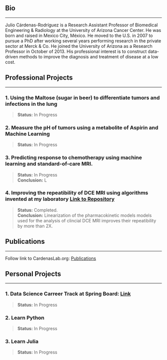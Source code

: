 ## Bio
-------------------------
Julio Cárdenas-Rodríguez is a Research Assistant Professor of Biomedical Engineering & Radiology at the University of Arizona Cancer Center.  He was born and raised in Mexico City, México. He moved to the U.S. in 2007 to pursue a PhD after working several years performing research in the private sector at Merck & Co. He joined the University of Arizona as a Research Professor in October of 2013.
His professional interest is to construct data-driven methods to improve the diagnosis and treatment of disease at a low cost.  

## Professional Projects
-------------------------

### 1. Using the Maltose (sugar in beer) to differentiate tumors and infections in the lung
> **Status:** In Progress

### 2. Measure the pH of tumors using a metabolite of Aspirin and Machine Learning
> **Status:** In Progress

### 3. Predicting response to chemotherapy using machine learning and standard-of-care MRI.
> **Status:** In Progress  
**Conclusion:** L 

### 4. Improving the repeatibility of DCE MRI using algorithms invented at my laboratory [Link to Repository](https://github.com/JCardenasRdz/Gage-repeatability-DCE-MRI)  
> **Status:** Completed.  
**Conclusion:** Linearization of the pharmacokinetic models models used for the analysis of clincial DCE MRI improves their repeatibility by more than 2X.

## Publications
-------------------------
Follow link to CardenasLab.org: [Publications](http://www.cardenaslab.org/publications.html)

## Personal Projects
-------------------------
### 1. Data Science Carreer Track at Spring Board: [Link](https://github.com/JCardenasRdz/SpringBoard/blob/master/README.md)
> **Status:** In Progress

### 2. Learn Python
> **Status:** In Progress

### 3. Learn Julia
> **Status:** In Progress

